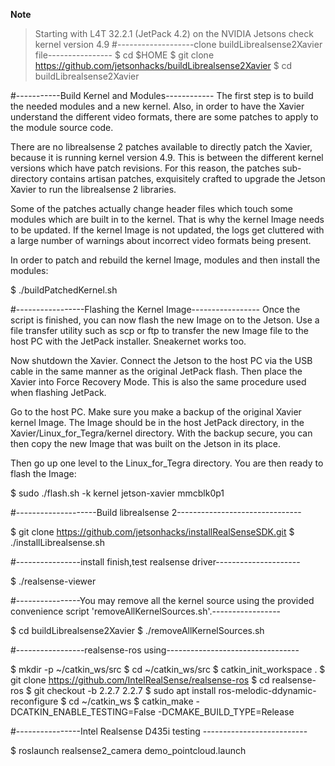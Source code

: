 **Note** 
> Starting with L4T 32.2.1 (JetPack 4.2) on the NVIDIA Jetsons
> check kernel version 4.9 
#-------------------clone buildLibrealsense2Xavier file----------------
$ cd $HOME
$ git clone https://github.com/jetsonhacks/buildLibrealsense2Xavier
$ cd buildLibrealsense2Xavier

#-----------Build Kernel and Modules------------
The first step is to build the needed modules and a new kernel. Also, in order to have the Xavier understand the different video formats, there are some patches to apply to the module source code.

There are no librealsense 2 patches available to directly patch the Xavier, because it is running kernel version 4.9. This is between the different kernel versions which have patch revisions. For this reason, the patches sub-directory contains artisan patches, exquisitely crafted to upgrade the Jetson Xavier to run the librealsense 2 libraries.

Some of the patches actually change header files which touch some modules which are built in to the kernel. That is why the kernel Image needs to be updated. If the kernel Image is not updated, the logs get cluttered with a large number of warnings about incorrect video formats being present.

In order to patch and rebuild the kernel Image, modules and then install the modules:

$ ./buildPatchedKernel.sh

#-----------------Flashing the Kernel Image-----------------
Once the script is finished, you can now flash the new Image on to the Jetson. Use a file transfer utility such as scp or ftp to transfer the new Image file to the host PC with the JetPack installer. Sneakernet works too.

Now shutdown the Xavier. Connect the Jetson to the host PC via the USB cable in the same manner as the original JetPack flash. Then place the Xavier into Force Recovery Mode. This is also the same procedure used when flashing JetPack.

Go to the host PC. Make sure you make a backup of the original Xavier kernel Image. The Image should be in the host JetPack directory, in the Xavier/Linux_for_Tegra/kernel directory. With the backup secure, you can then copy the new Image that was built on the Jetson in its place.

Then go up one level to the Linux_for_Tegra directory. You are then ready to flash the Image:

$ sudo ./flash.sh -k kernel jetson-xavier mmcblk0p1

#--------------------Build librealsense 2-------------------------------

$ git clone https://github.com/jetsonhacks/installRealSenseSDK.git
$ ./installLibrealsense.sh

#----------------install finish,test realsense driver---------------------

$ ./realsense-viewer

#----------------You may remove all the kernel source using the provided convenience script 'removeAllKernelSources.sh'.-----------------

$ cd buildLibrealsense2Xavier
$ ./removeAllKernelSources.sh

#-----------------realsense-ros using---------------------------------

$ mkdir -p ~/catkin_ws/src
$ cd ~/catkin_ws/src
$ catkin_init_workspace .
$ git clone https://github.com/IntelRealSense/realsense-ros
$ cd realsense-ros
$ git checkout -b 2.2.7 2.2.7
$ sudo apt install ros-melodic-ddynamic-reconfigure
$ cd ~/catkin_ws
$ catkin_make -DCATKIN_ENABLE_TESTING=False -DCMAKE_BUILD_TYPE=Release

#----------------Intel Realsense D435i testing --------------------------

$ roslaunch realsense2_camera demo_pointcloud.launch




